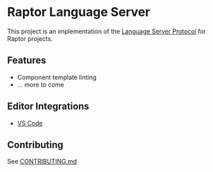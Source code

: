 # Raptor Language Server

This project is an implementation of the [Language Server Protocol](https://github.com/Microsoft/language-server-protocol) for Raptor projects. 

## Features

* Component template linting
* ... more to come

## Editor Integrations

* [VS Code](https://git.soma.salesforce.com/raptor/raptor-vscode)

## Contributing

See [CONTRIBUTING.md](/CONTRIBUTING.md)